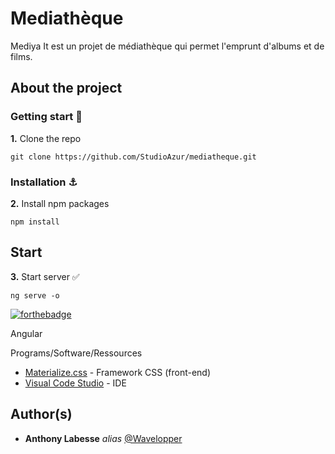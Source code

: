 # Mediathèque

Mediya It est un projet de médiathèque qui permet l'emprunt d'albums et de films.

## About the project



### Getting start 🔱

**1.** Clone the repo
```
git clone https://github.com/StudioAzur/mediatheque.git
```

### Installation ⚓

**2.** Install npm packages
```
npm install
```

## Start

**3.** Start server ✅
```
ng serve -o
```


[![forthebadge](http://forthebadge.com/images/badges/built-with-love.svg)](http://forthebadge.com)

Angular

Programs/Software/Ressources


* [Materialize.css](http://materializecss.com) - Framework CSS (front-end)
* [Visual Code Studio](https://code.visualstudio.com/) - IDE


## Author(s)

* **Anthony Labesse** _alias_ [@Wavelopper](https://github.com/StudioAzur)



